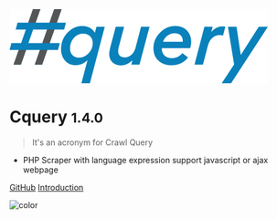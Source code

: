 
![logo](media/logo.png)
# Cquery <small>1.4.0</small>

> It's an acronym for Crawl Query

- PHP Scraper with language expression support javascript or ajax webpage

[GitHub](https://github.com/cacing69/cquery)
[Introduction](/introduction.md)

![color](#ffffff)
